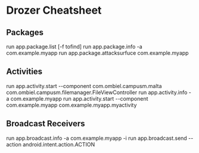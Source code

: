 # Drozer Cheatsheet

## Packages
run app.package.list [-f tofind]
run app.package.info -a com.example.myapp
run app.package.attacksurfuce com.example.myapp

## Activities
run app.activity.start --component com.ombiel.campusm.malta com.ombiel.campusm.filemanager.FileViewController
run app.activity.info  -a com.example.myapp
run app.activity.start --component com.example.myapp com.example.myapp.myactivity

## Broadcast Receivers
run app.broadcast.info -a com.example.myapp -i
run app.broadcast.send --action android.intent.action.ACTION

